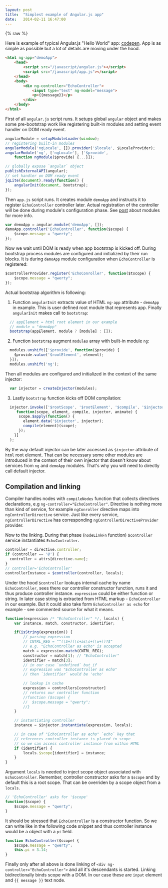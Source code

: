 ```yaml
---
layout: post
title:  "Simplest example of Angular.js app"
date:   2014-02-11 16:47:00
---
```

{% raw %}

Here is example of typical Angular.js "Hello World" app: [codepen](http://codepen.io/kykyev/pen/vCeGa). App is as simple as possible but a lot of details are moving under the hood.

```html
<html ng-app="demoApp">
    <head>
        <script src="/javascript/angular.js"></script>
        <script src="/javascript/app.js"></script>
    </head>
    <body>
        <div ng-controller="EchoController">
            <input type="text" ng-model="message">
            <p>{{message}}</p>
        </div>
    </body>
</html>
```

First of all `angular.js` script runs. It setups global `angular` object and makes some pre-bootstrap work like registering built-in modules and setting event handler on DOM ready event.

```javascript
angularModule = setupModuleLoader(window);
// registering built-in modules
angularModule('ngLocale', []).provider('$locale', $LocaleProvider);
angularModule('ng', ['ngLocale'], ['$provide',
    function ngModule($provide) {...}]);

// globally expose `angular` object
publishExternalAPI(angular);
// set handler on DOM ready event
jqLite(document).ready(function() {
    angularInit(document, bootstrap);
});
```

Then `app.js` script runs. It creates module `demoApp` and instructs it to register `EchoController` controller later. Actual registration of the controller will be done during module's configuration phase. See [post](/2014/01/27/angularjs-modules.html) about modules for more info.

```javascript
var demoApp = angular.module('demoApp', []);
demoApp.controller('EchoController', function($scope) {
    $scope.message = "qwerty";
});
```

Now we wait until DOM is ready when app bootstrap is kicked off. During bootstrap process modules are configured and initialized by their run blocks. It is during `demoApp` module configuration when `EchoController` is registered:

```javascript
$controllerProvider.register('EchoConroller', function($tscope) {
    $scope.message = "qwerty";
});
```

Actual bootstrap algorithm is following:

1. Function `angularInit` extracts value of HTML `ng-app` attribute - `demoApp` in example. This is user defined root module that represents app. Finally `angularInit` makes call to `bootstrap`:

  ```javascript
    // appElement = html root element in our example
    // module = "demoApp"
    bootstrap(appElement, module ? [module] : []);
  ```

2. Function `bootstrap` augment `modules` array with built-in module `ng`:

  ```javascript
    modules.unshift(['$provide', function($provide) {
      $provide.value('$rootElement', element);
    }]);
    modules.unshift('ng');
  ```

  Then all modules are configured and initialized in the context of the same injector:

  ```javascript
    var injector = createInjector(modules);
  ```

3. Lastly `bootstrap` function kicks off DOM compilation:

  ```javascript
    injector.invoke(['$rootScope', '$rootElement', '$compile', '$injector', '$animate',
       function(scope, element, compile, injector, animate) {
        scope.$apply(function() {
          element.data('$injector', injector);
          compile(element)(scope);
        });
      }]
    );
  ```

  By the way default injector can be later accessed as `$injector` attribute of `html` root element. That can be necessary some other modules are introduced in the context of their own injector that doesn't know about services from `ng` and `demoApp` modules. That's why you will need to directly call default injector.

Compilation and linking
-----------------------

Compiler handles nodes with `compileNodes` function that collects directives declarations, e.g `ng-controller="EchoController"`. Directive is nothing more than kind of service, for example `ngConroller` directive maps into `ngControllerDirective` service. Just like every service, `ngControllerDirective` has corresponding `ngControllerDirectiveProvider` provider.

Now to the linking. During that phase (`nodeLinkFn` function) `$controller` service instantiates `EchoController`.

```javascript
controller = directive.controller;
if (controller == '@') {
  controller = attrs[directive.name];
}
// controller='EchoController'
controllerInstance = $controller(controller, locals);
```

Under the hood `$controller` lookups internal cache by name `EchoController`, sees there our controller constructor function, runs it and thus produce controller instance. `expression` could be either function or string. In later case string is extracted from HTML markup - `EchoController` in our example. But it could also take form `EchoController as echo` for example - see commented source for what it means.

```javascript
function(expression /* "EchoController" */, locals) {
    var instance, match, constructor, identifier;

    if(isString(expression)) {
        // parsing expression
        // CNTRL_REG = "^(\S+)(\s+as\s+(\w+))?$"
        // e.g. "EchoController as echo" is accepted
        match = expression.match(CNTRL_REG);
        constructor = match[1]; // "EchoController"
        identifier = match[3];
        // in our case `undefined` but if
        // expression was "EchoController as echo"
        // then `identifier` would be 'echo'

        // lookup in cache
        expression = controllers[constructor]
        // returns our controller function
        //function ($scope) {
        //  $scope.message = "qwerty";
        //}
    }

    // instantiating controller
    instance = $injector.instantiate(expression, locals);

    // in case of "EchoController as echo" `echo` key that
    // references controller instance is placed in scope
    // so we can access controller instance from within HTML
    if (identifier) {
        locals.$scope[identifier] = instance;
    }
}
```

Argument `locals` is needed to inject scope object associated with `EchoController`. Remember, controller constructor asks for a `$scope` and by default this is a root scope. That can be overriden by a scope object from a `locals`.

```javascript
// 'EchoController' asks for '$scope'
function($scope) {
    $scope.message = "qwerty";
}
```

It should be stressed that `EchoController` is a constructor function. So we can write like in the following code snippet and thus controller instance would be a object with a `pi` field.

```javascript
function EchoController($scope) {
    $scope.message = "qwerty";
    this.pi = 3.14;
}
```

Finally only after all above is done linking of `<div ng-controller="EchoController">` and all it's descendants is started. Linking bidirectionally binds scope with a DOM. In our case these are `input` element and `{{ message }}` text node.
